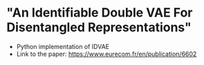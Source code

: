 # "An Identifiable Double VAE For Disentangled Representations"

- Python implementation of IDVAE
- Link to the paper: https://www.eurecom.fr/en/publication/6602
